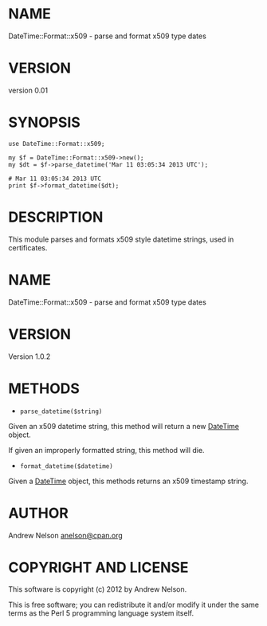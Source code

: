 # NAME

DateTime::Format::x509 - parse and format x509 type dates

# VERSION

version 0.01

# SYNOPSIS

    use DateTime::Format::x509;

    my $f = DateTime::Format::x509->new();
    my $dt = $f->parse_datetime('Mar 11 03:05:34 2013 UTC');

    # Mar 11 03:05:34 2013 UTC
    print $f->format_datetime($dt);

# DESCRIPTION

This module parses and formats x509 style datetime strings, used in certificates.

# NAME

DateTime::Format::x509 - parse and format x509 type dates

# VERSION

Version 1.0.2

# METHODS

- `parse_datetime($string)`

Given an x509 datetime string, this method will return a new [DateTime](http://search.cpan.org/perldoc?DateTime) object.

If given an improperly formatted string, this method will die.

- `format_datetime($datetime)`

Given a [DateTime](http://search.cpan.org/perldoc?DateTime) object, this methods returns an x509 timestamp string.

# AUTHOR

Andrew Nelson <anelson@cpan.org>

# COPYRIGHT AND LICENSE

This software is copyright (c) 2012 by Andrew Nelson.

This is free software; you can redistribute it and/or modify it under
the same terms as the Perl 5 programming language system itself.
